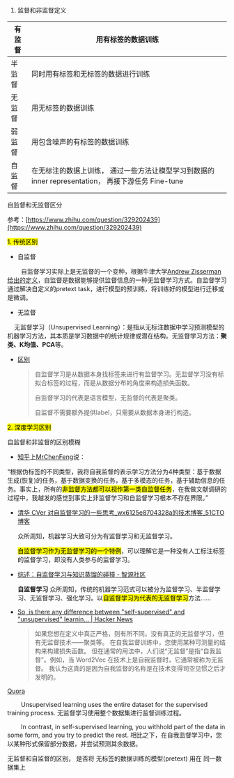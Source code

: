 1. 监督和非监督定义

| 有监督 | **用有标签的数据训练**                                                      |
| --- | ------------------------------------------------------------------ |
| 半监督 | 同时用有标签和无标签的数据进行训练                                                  |
| 无监督 | 用无标签的数据训练                                                          |
| 弱监督 | 用包含噪声的有标签的数据训练                                                     |
| 自监督 | 在无标注的数据上训练， 通过一些方法让模型学习到数据的 inner representation， 再接下游任务 Fine-tune |

自监督和无监督区分

参考：[https://www.zhihu.com/question/329202439](https://www.zhihu.com/question/329202439)

<mark>1. 传统区别</mark>

- 自监督

        自监督学习实际上是无监督的一个变种，根据牛津大学[Andrew Zisserman给出的定义](https://project.inria.fr/paiss/files/2018/07/zisserman-self-supervised.pdf)，自监督是数据能够提供监督信息的一种无监督学习方式。自监督学习通过解决自定义的pretext task，进行模型的预训练，将训练好的模型进行迁移或是微调。

- 无监督

    无监督学习（Unsupervised Learning）：是指从无标注数据中学习预测模型的机器学习方法，其本质是学习数据中的统计规律或潜在结构。无监督学习方法：**聚类、K均值、PCA**等。

- [区别]([自监督学习和无监督学习的区别_木禾DING的博客-CSDN博客_自监督和无监督的区别](https://blog.csdn.net/ding_programmer/article/details/120247824))
  
  > 自监督学习是从数据本身找标签来进行有监督学习。无监督学习没有标拟合标签的过程，而是从数据分布的角度来构造损失函数。
  > 
  > 自监督学习的代表是语言模型，无监督的代表是聚类。
  > 
  > 自监督不需要额外提供label，只需要从数据本身进行构造。

<mark>2. 深度学习区别</mark>

自监督和非监督的区别模糊

- [知乎](https://zhuanlan.zhihu.com/p/125721565)上[MrChenFeng](https://www.zhihu.com/people/MrChenFeng)说：

“根据伪标签的不同类型，我将自我监督的表示学习方法分为4种类型：基于数据生成(恢复)的任务，基于数据变换的任务，基于多模态的任务，基于辅助信息的任务。事实上，所有的<mark>非监督方法都可以视作第一类自监督任务</mark>，在我做文献调研的过程中，我越发的感觉到事实上非监督学习和自监督学习根本不存在界限。”

- [清华 CVer 对自监督学习的一些思考_wx6125e8704328a的技术博客_51CTO博客](https://blog.51cto.com/u_15343816/3697149)
  
  众所周知，机器学习大致可分为有监督学习和无监督学习。
  
  <mark>自监督学习作为无监督学习的一个特例</mark>，可以理解它是一种没有人工标注标签的监督学习，即没有人类参与的监督学习。

- [综述：自监督学习与知识蒸馏的碰撞 - 智源社区](https://hub.baai.ac.cn/view/4380)
  
  **自监督学习** 众所周知，传统的机器学习范式可以被分为监督学习、半监督学习、无监督学习、强化学习。以<mark>自监督学习为代表的无监督学习</mark>方法......

- [So, is there any difference between &quot;self-supervised&quot; and &quot;unsupervised&quot; learnin... | Hacker News](https://news.ycombinator.com/item?id=20197986) 
  
  > 如果您想在定义中真正严格，则有所不同。没有真正的无监督学习，但有无监督技术——聚类等。
  > 在自我监督训练中，您使用某种可测量的结构来构建损失函数。
  > 但在通常的用法中，人们说“无监督”是指“自我监督”。例如，当 Word2Vec 在技术上是自我监督时，它通常被称为无监督。
  > 我认为这真的是因为自我监督的名称是在技术变得司空见惯之后才发明的。

[Quora](https://www.quora.com/Why-do-we-need-Self-supervised-Learning-SSL-What-is-the-difference-between-unsupervised-learning-and-SSL)

        Unsupervised learning uses the entire dataset for the supervised training process. 无监督学习使用整个数据集进行监督训练过程。

        In contrast, in self-supervised learning, you withhold part of the data in some form, and you try to predict the rest. 相比之下，在自我监督学习中，您以某种形式保留部分数据，并尝试预测其余数据。

无监督和自监督的区别， 是否将 无标签的数据训练的模型(pretext)  用在 同一数据集上
